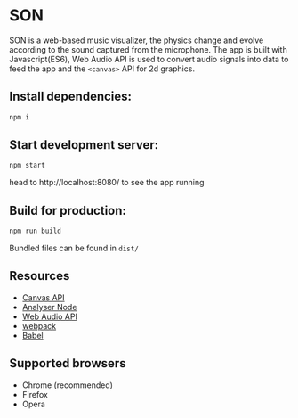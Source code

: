 # SON

SON is a web-based music visualizer, the physics change and evolve according to the sound captured from the microphone.
The app is built with Javascript(ES6), Web Audio API is used to convert audio signals into data to feed the app and the `<canvas>` API for 2d graphics.

## Install dependencies:

```sh
npm i
```

## Start development server:

```sh
npm start
```

head to http://localhost:8080/ to see the app running

## Build for production:

```sh
npm run build
```

Bundled files can be found in `dist/`

## Resources

- [Canvas API](https://developer.mozilla.org/en-US/docs/Web/API/Canvas_API)
- [Analyser Node](https://developer.mozilla.org/en-US/docs/Web/API/AnalyserNode)
- [Web Audio API](https://developer.mozilla.org/en-US/docs/Web/API/Web_Audio_API)
- [webpack](https://webpack.github.io/)
- [Babel](https://babeljs.io/)

## Supported browsers

- Chrome (recommended)
- Firefox
- Opera

